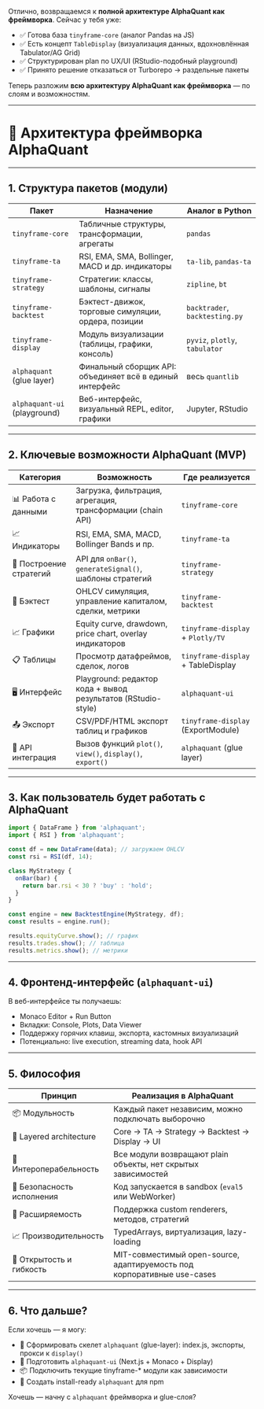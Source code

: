 Отлично, возвращаемся к **полной архитектуре AlphaQuant как фреймворка**. Сейчас у тебя уже:

- ✅ Готова база `tinyframe-core` (аналог Pandas на JS)
- ✅ Есть концепт `TableDisplay` (визуализация данных, вдохновлённая Tabulator/AG Grid)
- ✅ Структурирован plan по UX/UI (RStudio-подобный playground)
- ✅ Принято решение отказаться от Turborepo → раздельные пакеты

Теперь разложим **всю архитектуру AlphaQuant как фреймворка** — по слоям и возможностям.

---

# 🧠 Архитектура фреймворка **AlphaQuant**

---

## 1. **Структура пакетов (модули)**

| Пакет                        | Назначение                                               | Аналог в Python                |
| ---------------------------- | -------------------------------------------------------- | ------------------------------ |
| `tinyframe-core`             | Табличные структуры, трансформации, агрегаты             | `pandas`                       |
| `tinyframe-ta`               | RSI, EMA, SMA, Bollinger, MACD и др. индикаторы          | `ta-lib`, `pandas-ta`          |
| `tinyframe-strategy`         | Стратегии: классы, шаблоны, сигналы                      | `zipline`, `bt`                |
| `tinyframe-backtest`         | Бэктест-движок, торговые симуляции, ордера, позиции      | `backtrader`, `backtesting.py` |
| `tinyframe-display`          | Модуль визуализации (таблицы, графики, консоль)          | `pyviz`, `plotly`, `tabulator` |
| `alphaquant` (glue layer)    | Финальный сборщик API: объединяет всё в единый интерфейс | весь `quantlib`                |
| `alphaquant-ui` (playground) | Веб-интерфейс, визуальный REPL, editor, графики          | Jupyter, RStudio               |

---

## 2. **Ключевые возможности AlphaQuant (MVP)**

| Категория               | Возможность                                                   | Где реализуется                    |
| ----------------------- | ------------------------------------------------------------- | ---------------------------------- |
| 📊 Работа с данными     | Загрузка, фильтрация, агрегация, трансформации (chain API)    | `tinyframe-core`                   |
| 📈 Индикаторы           | RSI, EMA, SMA, MACD, Bollinger Bands и пр.                    | `tinyframe-ta`                     |
| 📐 Построение стратегий | API для `onBar()`, `generateSignal()`, шаблоны стратегий      | `tinyframe-strategy`               |
| 🔁 Бэктест              | OHLCV симуляция, управление капиталом, сделки, метрики        | `tinyframe-backtest`               |
| 📈 Графики              | Equity curve, drawdown, price chart, overlay индикаторов      | `tinyframe-display` + `Plotly/TV`  |
| 📋 Таблицы              | Просмотр датафреймов, сделок, логов                           | `tinyframe-display` + TableDisplay |
| 🖥 Интерфейс            | Playground: редактор кода + вывод результатов (RStudio-style) | `alphaquant-ui`                    |
| 📤 Экспорт              | CSV/PDF/HTML экспорт таблиц и графиков                        | `tinyframe-display` (ExportModule) |
| 🧠 API интеграция       | Вызов функций `plot()`, `view()`, `display()`, `export()`     | `alphaquant` (glue layer)          |

---

## 3. **Как пользователь будет работать с AlphaQuant**

```js
import { DataFrame } from 'alphaquant';
import { RSI } from 'alphaquant';

const df = new DataFrame(data); // загружаем OHLCV
const rsi = RSI(df, 14);

class MyStrategy {
  onBar(bar) {
    return bar.rsi < 30 ? 'buy' : 'hold';
  }
}

const engine = new BacktestEngine(MyStrategy, df);
const results = engine.run();

results.equityCurve.show(); // график
results.trades.show(); // таблица
results.metrics.show(); // метрики
```

---

## 4. **Фронтенд-интерфейс (`alphaquant-ui`)**

В веб-интерфейсе ты получаешь:

- Monaco Editor + Run Button
- Вкладки: Console, Plots, Data Viewer
- Поддержку горячих клавиш, экспорта, кастомных визуализаций
- Потенциально: live execution, streaming data, hook API

---

## 5. **Философия**

| Принцип                    | Реализация в AlphaQuant                                                 |
| -------------------------- | ----------------------------------------------------------------------- |
| 📦 Модульность             | Каждый пакет независим, можно подключать выборочно                      |
| 🧱 Layered architecture    | Core → TA → Strategy → Backtest → Display → UI                          |
| 🧪 Интероперабельность     | Все модули возвращают plain объекты, нет скрытых зависимостей           |
| 🔐 Безопасность исполнения | Код запускается в sandbox (`eval5` или WebWorker)                       |
| 🧰 Расширяемость           | Поддержка custom renderers, методов, стратегий                          |
| 📈 Производительность      | TypedArrays, виртуализация, lazy-loading                                |
| 👥 Открытость и гибкость   | MIT-совместимый open-source, адаптируемость под корпоративные use-cases |

---

## 6. Что дальше?

Если хочешь — я могу:

- 📁 Сформировать скелет `alphaquant` (glue-layer): index.js, экспорты, прокси к `display()`
- 🧪 Подготовить `alphaquant-ui` (Next.js + Monaco + Display)
- 📦 Подключить текущие tinyframe-\* модули как зависимости
- 🔧 Создать install-ready `alphaquant` для npm

Хочешь — начну с `alphaquant` фреймворка и glue-слоя?

